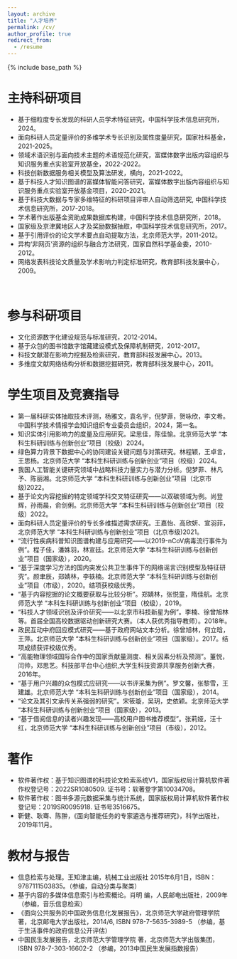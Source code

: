 ```yaml
---
layout: archive
title: "人才培养"
permalink: /cv/
author_profile: true
redirect_from:
  - /resume
---
```


{% include base_path %}

主持科研项目
======
* 基于细粒度专长发现的科研人员学术特征研究，中国科学技术信息研究所，2024。
* 面向科研人员定量评价的多维学术专长识别及属性度量研究，国家社科基金，2021-2025。
* 领域术语识别与面向技术主题的术语规范化研究，富媒体数字出版内容组织与知识服务重点实验室开放基金，2022-2022。
* 科技创新数据服务相关模型及算法研发，横向，2021-2022。
* 基于科技人才知识图谱的富媒体智能问答研究，富媒体数字出版内容组织与知识服务重点实验室开放基金项目，2020-2021。
* 基于科技大数据与专家多维特征的科研项目评审人自动筛选研究, 中国科学技术信息研究所，2017-2018。
* 学术著作出版基金资助成果数据库构建，中国科学技术信息研究所，2018。
* 国家级及京津冀地区人才及奖励数据抽取，中国科学技术信息研究所，2017。
* 基于引用评价的论文学术要点自动提取方法，北京师范大学，2011-2012。
* 异构‘非网页’资源的组织与融合方法研究，国家自然科学基金委，2010-2012。
* 网络发表科技论文质量及学术影响力判定标准研究，教育部科技发展中心，2009。
<br>

参与科研项目
======
* 文化资源数字化建设规范与标准研究，2012-2014。
* 基于众包的图书馆数字馆藏建设模式及保障机制研究，2012-2017。
* 科技文献潜在影响力挖掘及检索研究，教育部科技发展中心，2013。
* 多维度文献网络结构分析和数据挖掘研究，教育部科技发展中心，2011。


学生项目及竞赛指导
======
* 第一届科研实体抽取技术评测，杨雅文，袁名宇，倪梦菲，贺咏欣，李文希。中国科学技术情报学会知识组织专业委员会组织，2024，第一名。
* 知识实体引用影响力的度量及应用研究。梁思佳，陈佳愉。北京师范大学 “本科生科研训练与创新创业”项目（校级）2024。
* 绿色算力背景下数据中心的协同建设关键问题与对策研究。林程颖，王卓言，王思杨。北京师范大学 “本科生科研训练与创新创业”项目（校级）2024。
* 我国人工智能关键研究领域中战略科技力量实力与潜力分析。倪梦菲、林凡予、陈丽湘。北京师范大学 “本科生科研训练与创新创业”项目（北京市级)2022。
* 基于论文内容挖掘的特定领域学科交叉特征研究——以双碳领域为例。尚登辉，孙雨晨，俞剑俐。北京师范大学 “本科生科研训练与创新创业”项目（校级）2022。
* 面向科研人员定量评价的专长多维描述需求研究。王嘉怡、高欣妍、宣羽菲，北京师范大学 “本科生科研训练与创新创业”项目（北京市级)2021。
* “流行性疾病科普知识图谱构建与应用研究——以2019-nCoV病毒流行事件为例”。程子佳，潘姝羽，林宣廷。北京师范大学 “本科生科研训练与创新创业”项目（国家级），2020。
* “基于深度学习方法的国内突发公共卫生事件下的网络谣言识别模型及特征研究”。颜聿辰，郑婧林，李轶楠。北京师范大学 “本科生科研训练与创新创业”项目（市级），2020。结项获校级优秀。
* “基于内容挖掘的论文概要获取与比较分析”。郑婧林，张悦童，隋佳航。北京师范大学 “本科生科研训练与创新创业”项目（校级），2019。
* “科技人才领域识别及评价研究——以北京市科技新星为例”。李楠、徐曾旭林等。首届全国高校数据驱动创新研究大赛。（本人获优秀指导教师）。2018年。
* 政民互动中府回应模式研究——基于政府网站文本分析。徐曾旭林，何立晗，王萍。北京师范大学 “本科生科研训练与创新创业”项目（国家级）。2017。结项成绩获评校级优秀。
* “高能物理领域国际合作中的国家贡献量测度、相关因素分析及预测”。董悦，闫帅，邓思艺。科技部平台中心组织,大学生科技资源共享服务创新大赛，2016年。
* “基于用户兴趣的众包模式应研究——以书评采集为例”。罗文馨，张黎雪，王建雄。北京师范大学 “本科生科研训练与创新创业”项目（国家级），2014。
* “论文及其引文承传关系强弱的研究”。宋筱璇，吴玥，史依颖。北京师范大学 “本科生科研训练与创新创业”项目（国家级），2013。
* “基于借阅信息的读者兴趣发现——高校用户图书推荐模型”。张莉娅，汪十红，北京师范大学 “本科生科研训练与创新创业”项目（市级），2012。


著作
======
* 软件著作权：基于知识图谱的科技论文检索系统V1，国家版权局计算机软件著作权登记号：2022SR1080509. 证书号：软著登字第10034708。
* 软件著作权：图书多源元数据采集与统计系统，国家版权局计算机软件著作权登记号：2019SR0095918. 证书号3516675。
* 靳健、耿骞、陈翀，《面向智能任务的专家遴选与推荐研究》，科学出版社，2019年11月。


教材与报告
======
* 信息检索与处理。王知津主编，机械工业出版社 2015年6月1日，ISBN：9787111503835。（参编，自动分类与聚类）
* 基于内容的多媒体信息索引与检索概论。肖明 编，人民邮电出版社，2009年（参编，音乐信息检索）
* 《面向公共服务的中国政务信息化发展报告》，北京师范大学政府管理学院著，北京邮电大学出版社，2014/6, ISBN 978-7-5635-3989-5 （参编，基于生活事件的政府信息公开评估）
* 中国民生发展报告，北京师范大学管理学院 著，北京师范大学出版集团，ISBN 978-7-303-16602-2 （参编，2013中国民生发展指数报告）
